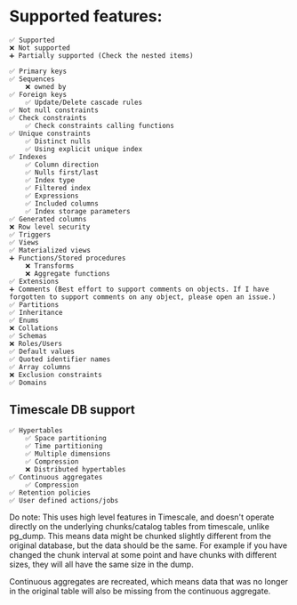 # Supported features:

```
✅ Supported
❌ Not supported
➕ Partially supported (Check the nested items)
```

```
✅ Primary keys
✅ Sequences
    ❌ owned by
✅ Foreign keys
    ✅ Update/Delete cascade rules
✅ Not null constraints
✅ Check constraints
    ✅ Check constraints calling functions
✅ Unique constraints
    ✅ Distinct nulls
    ✅ Using explicit unique index
✅ Indexes
    ✅ Column direction
    ✅ Nulls first/last
    ✅ Index type
    ✅ Filtered index
    ✅ Expressions
    ✅ Included columns
    ✅ Index storage parameters
✅ Generated columns
❌ Row level security
✅ Triggers
✅ Views
✅ Materialized views
➕ Functions/Stored procedures
    ❌ Transforms
    ❌ Aggregate functions
✅ Extensions
➕ Comments (Best effort to support comments on objects. If I have forgotten to support comments on any object, please open an issue.)
✅ Partitions
✅ Inheritance
✅ Enums
❌ Collations
✅ Schemas
❌ Roles/Users
✅ Default values
✅ Quoted identifier names
✅ Array columns
❌ Exclusion constraints
✅ Domains
```

## Timescale DB support
```
✅ Hypertables
    ✅ Space partitioning
    ✅ Time partitioning
    ✅ Multiple dimensions
    ✅ Compression
    ❌ Distributed hypertables
✅ Continuous aggregates
    ✅ Compression
✅ Retention policies
✅ User defined actions/jobs
```

Do note: This uses high level features in Timescale, and doesn't operate directly on the underlying
chunks/catalog tables from timescale, unlike pg_dump. This means data might be chunked slightly different
from the original database, but the data should be the same. For example if you have changed the chunk 
interval at some point and have chunks with different sizes, they will all have the same size in the dump.

Continuous aggregates are recreated, which means data that was no longer in the original table will also 
be missing from the continuous aggregate.
